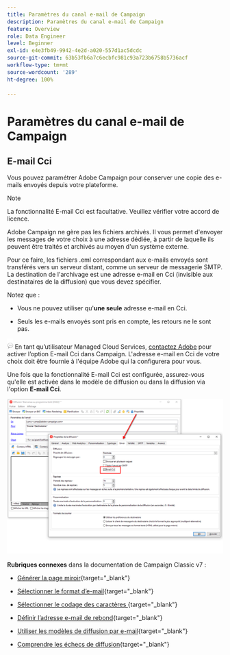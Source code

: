 ```yaml
---
title: Paramètres du canal e-mail de Campaign
description: Paramètres du canal e-mail de Campaign
feature: Overview
role: Data Engineer
level: Beginner
exl-id: e4e3fb49-9942-4e2d-a020-557d1ac5dcdc
source-git-commit: 63b53fb6a7c6ecbfc981c93a723b6758b5736acf
workflow-type: tm+mt
source-wordcount: '289'
ht-degree: 100%

---
```


# Paramètres du canal e-mail de Campaign

## E-mail Cci

Vous pouvez paramétrer Adobe Campaign pour conserver une copie des e-mails envoyés depuis votre plateforme.

>[!NOTE]
>La fonctionnalité E-mail Cci est facultative. Veuillez vérifier votre accord de licence.

Adobe Campaign ne gère pas les fichiers archivés. Il vous permet d&#39;envoyer les messages de votre choix à une adresse dédiée, à partir de laquelle ils peuvent être traités et archivés au moyen d&#39;un système externe.

Pour ce faire, les fichiers .eml correspondant aux e-mails envoyés sont transférés vers un serveur distant, comme un serveur de messagerie SMTP. La destination de l&#39;archivage est une adresse e-mail en Cci (invisible aux destinataires de la diffusion) que vous devez spécifier.

Notez que :

* Vous ne pouvez utiliser qu&#39;**une seule** adresse e-mail en Cci.

* Seuls les e-mails envoyés sont pris en compte, les retours ne le sont pas.

![](../assets/do-not-localize/speech.png) En tant qu’utilisateur Managed Cloud Services, [contactez Adobe](../start/campaign-faq.md#support) pour activer l’option E-mail Cci dans Campaign. L&#39;adresse e-mail en Cci de votre choix doit être fournie à l&#39;équipe Adobe qui la configurera pour vous.

Une fois que la fonctionnalité E-mail Cci est configurée, assurez-vous qu&#39;elle est activée dans le modèle de diffusion ou dans la diffusion via l&#39;option **E-mail Cci**.

![](assets/email-bcc.png)


**Rubriques connexes** dans la documentation de Campaign Classic v7 :


* [Générer la page miroir](https://experienceleague.adobe.com/docs/campaign-classic/using/sending-messages/sending-emails/sending-an-email/email-parameters.html?lang=fr#generating-mirror-page){target=&quot;_blank&quot;}

* [Sélectionner le format d’e-mail](https://experienceleague.adobe.com/docs/campaign-classic/using/sending-messages/sending-emails/sending-an-email/email-parameters.html?lang=fr#selecting-message-formats){target=&quot;_blank&quot;}

* [Sélectionner le codage des caractères ](https://experienceleague.adobe.com/docs/campaign-classic/using/sending-messages/sending-emails/sending-an-email/email-parameters.html?lang=fr#character-encoding){target=&quot;_blank&quot;}

* [Définir l’adresse e-mail de rebond](https://experienceleague.adobe.com/docs/campaign-classic/using/sending-messages/sending-emails/sending-an-email/email-parameters.html?lang=fr#managing-bounce-emails){target=&quot;_blank&quot;}

* [Utiliser les modèles de diffusion par e-mail](https://experienceleague.adobe.com/docs/campaign-classic/using/sending-messages/using-delivery-templates/about-templates.html?lang=fr){target=&quot;_blank&quot;}

* [Comprendre les échecs de diffusion](https://experienceleague.adobe.com/docs/campaign-classic/using/sending-messages/monitoring-deliveries/understanding-delivery-failures.html?lang=fr){target=&quot;_blank&quot;}
